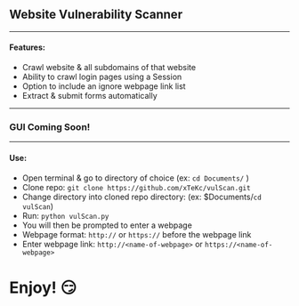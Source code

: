 ## Website Vulnerability Scanner

---

#### Features:

+ Crawl website & all subdomains of that website
+ Ability to crawl login pages using a Session
+ Option to include an ignore webpage link list
+ Extract & submit forms automatically


---

### GUI Coming Soon!

---

#### Use:

+ Open terminal & go to directory of choice (ex: `cd Documents/` )
+ Clone repo: `git clone https://github.com/xTeKc/vulScan.git`
+ Change directory into cloned repo directory: (ex: $Documents/`cd vulScan`)
+ Run: `python vulScan.py`
+ You will then be prompted to enter a webpage
+ Webpage format: `http://` or `https://` before the webpage link
+ Enter webpage link: `http://<name-of-webpage>` or `https://<name-of-webpage>`
# Enjoy! :smirk: